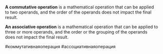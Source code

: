 **A commutative operation** is a mathematical operation that can be applied to two operands, and the order of the operands does not impact the final result.

**An associative operation** is a mathematical operation that can be applied to three or more operands, and the order or the grouping of the operands does not impact the final result.

#коммутативнаяоперация #ассоциативнаяоперация